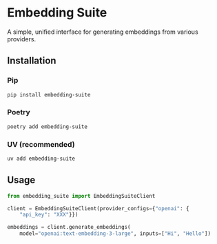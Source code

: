 # Embedding Suite

A simple, unified interface for generating embeddings from various providers.

## Installation

### Pip

```bash
pip install embedding-suite
```

### Poetry

```bash
poetry add embedding-suite
```

### UV (recommended)

```bash
uv add embedding-suite
```

## Usage

```python
from embedding_suite import EmbeddingSuiteClient

client = EmbeddingSuiteClient(provider_configs={"openai": {
    "api_key": "XXX"}})

embeddings = client.generate_embeddings(
    model="openai:text-embedding-3-large", inputs=["Hi", "Hello"])
```
